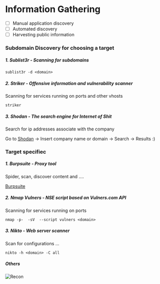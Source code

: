 # Information Gathering
- [ ] Manual application discovery
- [ ] Automated discovery
- [ ] Harvesting public information

### Subdomain Discovery for choosing a target


##### 1\. Sublist3r - Scanning for subdomains
```
sublist3r -d <domain>
```


##### 2\. Striker - Offensive information and vulnerability scanner
Scanning for services running on ports and other vhosts
```
striker
```

##### 3\. Shodan - The search engine for Internet of Shit
Search for ip addresses associate with the company

Go to [Shodan](https://www.shodan.io/) -> Insert company name or domain -> Search -> Results :)


### Target specifiec 


##### 1\. Burpsuite - Proxy tool
Spider, scan, discover content and ....

[Burpsuite](https://github.com/Zawadidone/WebHacking/blob/master/BurpSuite/README.md)

##### 2\. Nmap Vulners - NSE script based on Vulners.com API 
Scanning for services running on ports 
```
nmap -p-  -sV  --script vulners <domain>
```


##### 3\. Nikto - Web server scanner
Scan for configurations ...
```
nikto -h <domain> -C all
```


##### Others

![Recon](https://github.com/Zawadidone/WebHacking/blob/master/images/Recon.jpg?raw=true)

